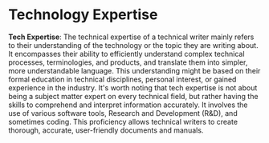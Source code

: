 # Technology Expertise

**Tech Expertise**: The technical expertise of a technical writer mainly refers to their understanding of the technology or the topic they are writing about. It encompasses their ability to efficiently understand complex technical processes, terminologies, and products, and translate them into simpler, more understandable language. This understanding might be based on their formal education in technical disciplines, personal interest, or gained experience in the industry. It's worth noting that tech expertise is not about being a subject matter expert on every technical field, but rather having the skills to comprehend and interpret information accurately. It involves the use of various software tools, Research and Development (R&D), and sometimes coding. This proficiency allows technical writers to create thorough, accurate, user-friendly documents and manuals.